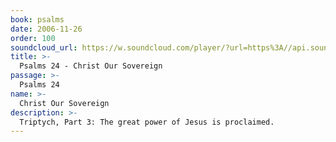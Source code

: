 ```yaml
---
book: psalms
date: 2006-11-26
order: 100
soundcloud_url: https://w.soundcloud.com/player/?url=https%3A//api.soundcloud.com/tracks/
title: >-
  Psalms 24 - Christ Our Sovereign
passage: >-
  Psalms 24
name: >-
  Christ Our Sovereign
description: >-
  Triptych, Part 3: The great power of Jesus is proclaimed.
---
```


